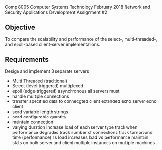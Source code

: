 Comp 8005 Computer Systems Technology February 2018
Network and Security Applications Development
Assignment #2

## Objective
To compare the scalability and performance of the select-, multi-threaded-, and epoll-based client-server implementations.

## Requirements
Design and implement 3 separate servers
 - Multi Threaded (traditional)
 - Select (level-triggered) multiplexed
 - epoll (edge-triggered) asynchronous
all servers must 
 - handle multiple connections
 - transfer specified data to connecgted client
extended echo server
echo client
 - send variable length strings
 - send configurable quantity
 - maintain connection
 - varying duration
increase load of each server type
track when performance degrades
track number of connections 
track turnaround time (performance) as load increases
load vs performance
maintain stats on both server and client
multiple instances on multiple machines
